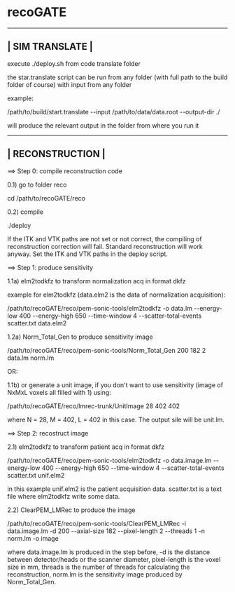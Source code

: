 # recoGATE

--------------------
|  SIM TRANSLATE   |
--------------------

execute ./deploy.sh from code translate folder

the star.translate script can be run from any folder (with full path to the build folder of course) with input from any folder

example:

/path/to/build/start.translate --input /path/to/data/data.root --output-dir ./

will produce the relevant output in the folder from where you run it


--------------------
|  RECONSTRUCTION  |
--------------------


==> Step 0: compile reconstruction code

0.1) go to folder reco

cd /path/to/recoGATE/reco

0.2) compile

./deploy 

If the ITK and VTK paths are not set or not correct, the compiling of reconstruction correction will fail. Standard reconstruction will work anyway. Set the ITK and VTK paths in the deploy script.


==> Step 1: produce sensitivity

1.1a) elm2todkfz to transform normalization acq in format dkfz

example for elm2todkfz (data.elm2 is the data of normalization acquisition):

/path/to/recoGATE/reco/pem-sonic-tools/elm2todkfz -o data.lm --energy-low 400 --energy-high 650 --time-window 4 --scatter-total-events scatter.txt  data.elm2

1.2a) Norm_Total_Gen to produce sensitivity image

/path/to/recoGATE/reco/pem-sonic-tools/Norm_Total_Gen 200 182 2 data.lm norm.lm

OR:

1.1b) or generate a unit image, if you don't want to use sensitivity (image of NxMxL voxels all filled with 1) using:

/path/to/recoGATE/reco/lmrec-trunk/UnitImage 28 402 402

where N = 28, M = 402, L = 402 in this case. The output sile will be unit.lm.


==> Step 2: recostruct image

2.1) elm2todkfz to transform patient acq in format dkfz 

/path/to/recoGATE/reco/pem-sonic-tools/elm2todkfz -o data.image.lm --energy-low 400 --energy-high 650 --time-window 4 --scatter-total-events scatter.txt  unif.elm2

in this example unif.elm2 is the patient acquisition data. scatter.txt is a text file where elm2todkfz write some data.

2.2) ClearPEM_LMRec to produce the image

/path/to/recoGATE/reco/pem-sonic-tools/ClearPEM_LMRec -i data.image.lm -d 200 --axial-size 182  --pixel-length 2 --threads 1 -n norm.lm -o image

where data.image.lm is produced in the step before, -d is the distance between detector/heads or the scanner diameter, pixel-length is the voxel size in mm, threads is the number of threads for calculating the reconstruction, norm.lm is the sensitivity image produced by Norm_Total_Gen.
